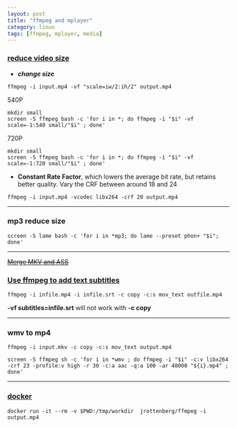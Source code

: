 ```yaml
---
layout: post
title: "ffmpeg and mplayer"
category: linux
tags: [ffmpeg, mplayer, media]
---
```


###  [reduce video size](https://unix.stackexchange.com/questions/28803/how-can-i-reduce-a-videos-size-with-ffmpeg)


+ ***change size***

```
ffmpeg -i input.mp4 -vf "scale=iw/2:ih/2" output.mp4

```

540P

```
mkdir small
screen -S ffmpeg bash -c 'for i in *; do ffmpeg -i "$i" -vf scale=-1:540 small/"$i" ; done'
```

720P

```
mkdir small
screen -S ffmpeg bash -c 'for i in *; do ffmpeg -i "$i" -vf scale=-1:720 small/"$i" ; done'
```

+ **Constant Rate Factor**, which lowers the average bit rate, but retains better quality. Vary the CRF between around 18 and 24

```
ffmpeg -i input.mp4 -vcodec libx264 -crf 20 output.mp4
```

---

### mp3 reduce size


```
screen -S lame bash -c 'for i in *mp3; do lame --preset phon+ "$i"; done'
```

---

~~[Merge MKV and ASS](https://www.flynsarmy.com/2015/01/bulk-merge-mkv-ass-subtitle-files/)~~

### [Use ffmpeg to add text subtitles](https://stackoverflow.com/questions/8672809/use-ffmpeg-to-add-text-subtitles)

```
ffmpeg -i infile.mp4 -i infile.srt -c copy -c:s mov_text outfile.mp4
```

**-vf subtitles=infile.srt** will not work with **-c copy**

---

### wmv to mp4


```
ffmpeg -i input.mkv -c copy -c:s mov_text output.mp4
```


```
screen -S ffmpeg sh -c 'for i in *wmv ; do ffmpeg -i "$i" -c:v libx264 -crf 23 -profile:v high -r 30 -c:a aac -q:a 100 -ar 48000 "${i}.mp4" ; done'
```

---

### [docker](https://hub.docker.com/r/jrottenberg/ffmpeg/)

```
docker run -it --rm -v $PWD:/tmp/workdir  jrottenberg/ffmpeg -i output.mp4
```
